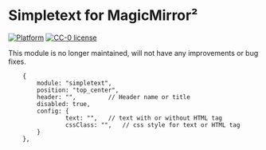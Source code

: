 # Simpletext for MagicMirror&sup2;

[![Platform](https://img.shields.io/badge/platform-MagicMirror2-informational)](https://github.com/hangorazvan/MagicMirror2)
[![CC-0 license](https://img.shields.io/badge/License-CC--4.0-blue.svg)](https://creativecommons.org/licenses/by-nd/4.0)

This module is no longer maintained, will not have any improvements or bug fixes.

		{
			module: "simpletext",
			position: "top_center",
			header: "",        	// Header name or title
			disabled: true,
			config: {
		    		text: "", 	// text with or without HTML tag
		    		cssClass: "",	// css style for text or HTML tag
			}
		},
